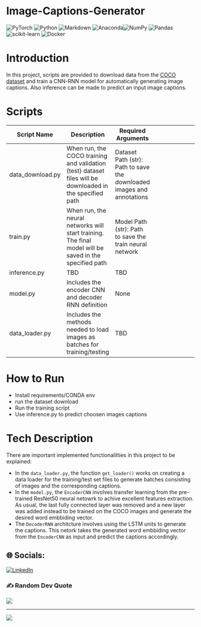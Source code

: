 # Image-Captions-Generator
![PyTorch](https://img.shields.io/badge/PyTorch-%23EE4C2C.svg?style=for-the-badge&logo=PyTorch&logoColor=white) ![Python](https://img.shields.io/badge/python-3670A0?style=for-the-badge&logo=python&logoColor=ffdd54) ![Markdown](https://img.shields.io/badge/markdown-%23000000.svg?style=for-the-badge&logo=markdown&logoColor=white) ![Anaconda](https://img.shields.io/badge/Anaconda-%2344A833.svg?style=for-the-badge&logo=anaconda&logoColor=white)![NumPy](https://img.shields.io/badge/numpy-%23013243.svg?style=for-the-badge&logo=numpy&logoColor=white) ![Pandas](https://img.shields.io/badge/pandas-%23150458.svg?style=for-the-badge&logo=pandas&logoColor=white)  ![scikit-learn](https://img.shields.io/badge/scikit--learn-%23F7931E.svg?style=for-the-badge&logo=scikit-learn&logoColor=white) ![Docker](https://img.shields.io/badge/docker-%230db7ed.svg?style=for-the-badge&logo=docker&logoColor=white)

# Introduction

In this project, scripts are provided to download data from the [COCO dataset](http://cocodataset.org/#home) and train a CNN-RNN model for automatically generating image captions. Also inference can be made to predict an input image captions.

# Scripts
| Script Name        | Description                                                                                                 | Required Arguments                                                       |   |   |   |   |   |   |   |
|--------------------|-------------------------------------------------------------------------------------------------------------|--------------------------------------------------------------------------|---|---|---|---|---|---|---|
| data\_download\.py | When run, the COCO training and validation \(test\) dataset files will be downloaded in the specified path  | Dataset Path \(str\): Path to save the downloaded images and annotations |   |   |   |   |   |   |   |
| train\.py          | When run, the neural networks will start training\. The final model will be saved in the specified path     | Model Path \(str\): Path to save the train neural network                |   |   |   |   |   |   |   |
| inference\.py      | TBD                                                                                                         | TBD                                                                      |   |   |   |   |   |   |   |
| model\.py          | Includes the encoder CNN and decoder RNN definition                                                         | None                                                                     |   |   |   |   |   |   |   |
| data\_loader\.py   | Includes the methods needed to load images as batches for training/testing                                  | TBD                                                                      |   |   |   |   |   |   |   |

# How to Run
- Install requirements/CONDA env
- run the dataset download
- Run the training script
- Use inference.py to predict choosen images captions


# Tech Description
There are important implemented functionalilties in this project to be explained:

- In the `data_loader.py`, the function `get_loader()` works on creating a data loader for the training/test set files to generate batches consisting of images and the corresponding captions. 
- In the `model.py`, the `EncoderCNN` involves transfer learning from the pre-trained ResNet50 neural netowrk to achive excellent features extraction. As usual, the last fully connected layer was removed and a new layer was added instead to be trained on the COCO images and generate the desired word embbiding vector.
- The `DecoderRNN` architcture involves using the LSTM units to generate the captions. This netork takes the generated word embbiding vector from the `EncoderCNN` as input and predict the captions accordingly.

## 🌐 Socials:
[![LinkedIn](https://img.shields.io/badge/LinkedIn-%230077B5.svg?logo=linkedin&logoColor=white)](https://linkedin.com/in/https://www.linkedin.com/in/zaid-ghazal/) 

### ✍️ Random Dev Quote
![](https://quotes-github-readme.vercel.app/api?type=vetical&theme=tokyonight)

---
[![](https://visitcount.itsvg.in/api?id=ZaidGhazal&icon=0&color=0)](https://visitcount.itsvg.in)

<!-- Proudly created with GPRM ( https://gprm.itsvg.in ) -->
